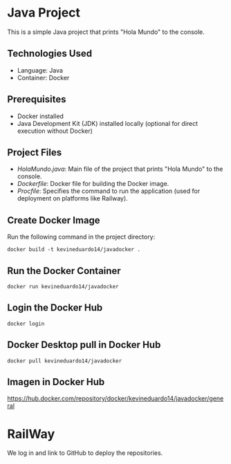 # Java Project

This is a simple Java project that prints "Hola Mundo" to the console.

## Technologies Used
- Language: Java
- Container: Docker

## Prerequisites
- Docker installed
- Java Development Kit (JDK) installed locally (optional for direct execution without Docker)

## Project Files
- *HolaMundo.java*: Main file of the project that prints "Hola Mundo" to the console.
- *Dockerfile*: Docker file for building the Docker image.
- *Procfile*: Specifies the command to run the application (used for deployment on platforms like Railway).

## Create Docker Image

Run the following command in the project directory:
~~~
docker build -t kevineduardo14/javadocker .
~~~
## Run the Docker Container
~~~
docker run kevineduardo14/javadocker
~~~
## Login the Docker Hub
~~~
docker login
~~~
## Docker Desktop pull in Docker Hub
~~~
docker pull kevineduardo14/javadocker
~~~

## Imagen in Docker Hub

https://hub.docker.com/repository/docker/kevineduardo14/javadocker/general

# RailWay
We log in and link to GitHub to deploy the repositories.
